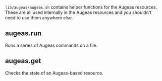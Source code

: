 `lib/augeas/augeas.sh` contains helper functions for the Augeas resources. These are all used internally in the Augeas resources and you shouldn't need to use them anywhere else.

## augeas.run

Runs a series of Augeas commands on a file.

## augeas.get

Checks the state of an Augeas-based resource.
